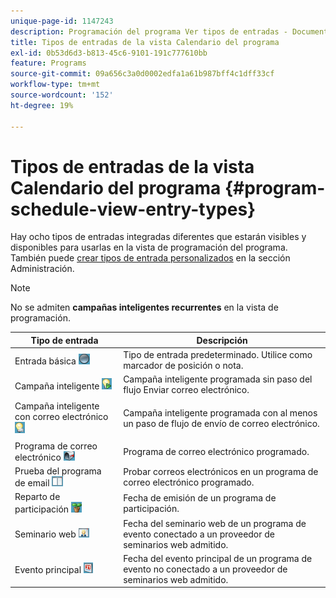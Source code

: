 ```yaml
---
unique-page-id: 1147243
description: Programación del programa Ver tipos de entradas - Documentos de Marketo - Documentación del producto
title: Tipos de entradas de la vista Calendario del programa
exl-id: 0b53d6d3-b813-45c6-9101-191c777610bb
feature: Programs
source-git-commit: 09a656c3a0d0002edfa1a61b987bff4c1dff33cf
workflow-type: tm+mt
source-wordcount: '152'
ht-degree: 19%

---
```


# Tipos de entradas de la vista Calendario del programa {#program-schedule-view-entry-types}

Hay ocho tipos de entradas integradas diferentes que estarán visibles y disponibles para usarlas en la vista de programación del programa. También puede [crear tipos de entrada personalizados](/help/marketo/product-docs/core-marketo-concepts/programs/program-schedule-view/create-custom-entry-types.md) en la sección Administración.

>[!NOTE]
>
>No se admiten **campañas inteligentes recurrentes** en la vista de programación.

<table>
 <thead>
  <tr>
   <th colspan="1" rowspan="1">Tipo de entrada</th>
   <th colspan="1" rowspan="1">Descripción</th>
  </tr>
 </thead>
 <tbody>
  <tr>
   <td colspan="1" rowspan="1">Entrada básica <span> <img alt="—" src="assets/image2014-9-24-10-3a4-3a47.png" data-linked-resource-id="3082715" data-linked-resource-type="attachment" data-base-url="https://docs.marketo.com" data-linked-resource-container-id="1147243"></span></td>
   <td colspan="1" rowspan="1">Tipo de entrada predeterminado. Utilice como marcador de posición o nota. </td>
  </tr>
  <tr>
   <td colspan="1" rowspan="1">Campaña inteligente <img alt="--" src="assets/image2014-9-24-10-3a5-3a2.png" data-linked-resource-id="3082716" data-linked-resource-type="attachment" data-base-url="https://docs.marketo.com" data-linked-resource-container-id="1147243"></td>
   <td colspan="1" rowspan="1">Campaña inteligente programada sin paso del flujo Enviar correo electrónico.</td>
  </tr>
  <tr>
   <td colspan="1" rowspan="1">Campaña inteligente con correo electrónico <img alt="--" src="assets/image2014-9-24-10-3a5-3a14.png" data-linked-resource-id="3082717" data-linked-resource-type="attachment" data-base-url="https://docs.marketo.com" data-linked-resource-container-id="1147243"></td>
   <td colspan="1" rowspan="1"><p>Campaña inteligente programada con al menos un paso de flujo de envío de correo electrónico.</p></td>
  </tr>
  <tr>
   <td colspan="1" rowspan="1">Programa de correo electrónico <img alt="--" src="assets/image2014-9-24-10-3a5-3a27.png" data-linked-resource-id="3082718" data-linked-resource-type="attachment" data-base-url="https://docs.marketo.com" data-linked-resource-container-id="1147243"></td>
   <td colspan="1" rowspan="1">Programa de correo electrónico programado.</td>
  </tr>
  <tr>
   <td colspan="1" rowspan="1">Prueba del programa de email <img alt="--" src="assets/image2014-9-24-10-3a5-3a39.png" data-linked-resource-id="3082719" data-linked-resource-type="attachment" data-base-url="https://docs.marketo.com" data-linked-resource-container-id="1147243"></td>
   <td colspan="1" rowspan="1">Probar correos electrónicos en un programa de correo electrónico programado.</td>
  </tr>
  <tr>
   <td colspan="1" rowspan="1">Reparto de participación <img alt="--" src="assets/image2014-9-24-10-3a5-3a53.png" data-linked-resource-id="3082720" data-linked-resource-type="attachment" data-base-url="https://docs.marketo.com" data-linked-resource-container-id="1147243"></td>
   <td colspan="1" rowspan="1">Fecha de emisión de un programa de participación.</td>
  </tr>
  <tr>
   <td colspan="1" rowspan="1">Seminario web <img alt="--" src="assets/image2014-9-24-10-3a6-3a4.png" data-linked-resource-id="3082721" data-linked-resource-type="attachment" data-base-url="https://docs.marketo.com" data-linked-resource-container-id="1147243"></td>
   <td colspan="1" rowspan="1">Fecha del seminario web de un programa de evento conectado a un proveedor de seminarios web admitido.</td>
  </tr>
  <tr>
   <td colspan="1" rowspan="1">Evento principal <img alt="--" src="assets/image2014-9-24-10-3a6-3a15.png" data-linked-resource-id="3082722" data-linked-resource-type="attachment" data-base-url="https://docs.marketo.com" data-linked-resource-container-id="1147243"></td>
   <td colspan="1" rowspan="1">Fecha del evento principal de un programa de evento no conectado a un proveedor de seminarios web admitido.</td>
  </tr>
 </tbody>
</table>
